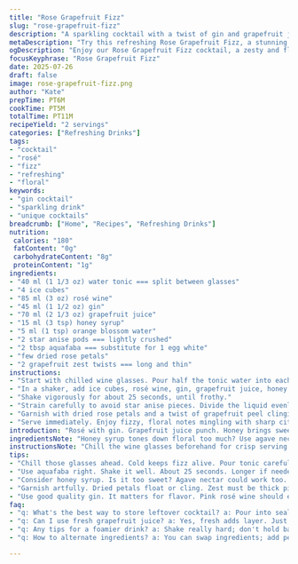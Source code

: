 ```yaml
---
title: "Rose Grapefruit Fizz"
slug: "rose-grapefruit-fizz"
description: "A sparkling cocktail with a twist of gin and grapefruit juice. Rose syrup swapped for honey, cardamom replaced with star anise. Slightly less rosé to balance flavors. Uses aquafaba instead of egg white for foam. Citrus zest and dried petals garnish, tonic water divided between glasses. Shaken vigorously, served chilled in wine glasses. Aromatic, floral, fizzy, and bright. Preparation and shaking take around 6 to 11 minutes. Two servings."
metaDescription: "Try this refreshing Rose Grapefruit Fizz, a stunning cocktail blending gin and grapefruit. Floral notes from honey and rose petals, fizzy and bright."
ogDescription: "Enjoy our Rose Grapefruit Fizz cocktail, a zesty and floral mix of gin, grapefruit, and tonic. Perfect for a refreshing treat any time."
focusKeyphrase: "Rose Grapefruit Fizz"
date: 2025-07-26
draft: false
image: rose-grapefruit-fizz.png
author: "Kate"
prepTime: PT6M
cookTime: PT5M
totalTime: PT11M
recipeYield: "2 servings"
categories: ["Refreshing Drinks"]
tags:
- "cocktail"
- "rosé"
- "fizz"
- "refreshing"
- "floral"
keywords:
- "gin cocktail"
- "sparkling drink"
- "unique cocktails"
breadcrumb: ["Home", "Recipes", "Refreshing Drinks"]
nutrition: 
 calories: "180"
 fatContent: "0g"
 carbohydrateContent: "8g"
 proteinContent: "1g"
ingredients:
- "40 ml (1 1/3 oz) water tonic === split between glasses"
- "4 ice cubes"
- "85 ml (3 oz) rosé wine"
- "45 ml (1 1/2 oz) gin"
- "70 ml (2 1/3 oz) grapefruit juice"
- "15 ml (3 tsp) honey syrup"
- "5 ml (1 tsp) orange blossom water"
- "2 star anise pods === lightly crushed"
- "2 tbsp aquafaba === substitute for 1 egg white"
- "few dried rose petals"
- "2 grapefruit zest twists === long and thin"
instructions:
- "Start with chilled wine glasses. Pour half the tonic water into each glass."
- "In a shaker, add ice cubes, rosé wine, gin, grapefruit juice, honey syrup, orange blossom water, star anise pods, and aquafaba."
- "Shake vigorously for about 25 seconds, until frothy."
- "Strain carefully to avoid star anise pieces. Divide the liquid evenly into the glasses over the tonic water."
- "Garnish with dried rose petals and a twist of grapefruit peel clinging to the rim."
- "Serve immediately. Enjoy fizzy, floral notes mingling with sharp citrus and warming spice."
introduction: "Rosé with gin. Grapefruit juice punch. Honey brings sweetness instead of rose syrup, a different floral vibe. Star anise swaps the cardamom warmth for licorice spice. Aquafaba—vegan foam instead of egg white. Twice as much grapefruit juice for a sharper citrus bite. Tonic split, scattered petals on top, a few snaps of zest for aroma. Shake, strain, pour. Chill glasses to keep fizz alive. Rounded but complex. Bright warm cold mix. Rose petals drift. Short and punchy. The unexpected twist. Just two glasses, two servings."
ingredientsNote: "Honey syrup tones down floral too much? Use agave nectar. Aquafaba foams but less firm than egg white; shake longer for proper froth. Pink rosé is still key but lower amount lets gin and grapefruit shine. Star anise pods add subtle aroma; crush lightly to avoid overpowering. Orange blossom water replaces rose water for a softer flower note. Ice slightly crushed or cubed—choose your texture. Keep tonic cold and pour last to maintain sparkle. Dried rose petals must be edible, no perfume. Zest should preferably be thick pieces for grip and scent."
instructionsNote: "Chill the wine glasses beforehand for crisp serving. Pour tonic gently to avoid losing carbonation. When shaking, the aquafaba needs vigorous action to foam well—about 25 seconds minimum. Strain through a fine sieve to catch star anise bits and ice shards. Layer tonic first, then gently pour cocktail to preserve bubbles. Garnish artfully: petals floating or clinging, zest twisted and hooked on rim. Serve quick, cold, fizzy. Watch for foam settling—drink within minutes for best mouthfeel. No muddling, no stirring; all shaking and straining. Slight variations in times and shaking force adjust texture and taste."
tips:
- "Chill those glasses ahead. Cold keeps fizz alive. Pour tonic carefully. Avoid losing carbonation. Layer drinks carefully. Tonic goes first."
- "Use aquafaba right. Shake it well. About 25 seconds. Longer if needed for fluff. Strain through fine mesh. Catch ice shards."
- "Consider honey syrup. Is it too sweet? Agave nectar could work too. Star anise pods are delicate; don't crush hard. Balance flavors."
- "Garnish artfully. Dried petals float or cling. Zest must be thick pieces; these add aroma. Don't muddle or stir; all about shaking."
- "Use good quality gin. It matters for flavor. Pink rosé wine should enhance, not overpower. Adjust proportions to taste. Keep it balanced."
faq:
- "q: What's the best way to store leftover cocktail? a: Pour into sealed container. Keep in fridge; can stay few days. But sparkles fade fast. Drink fresh."
- "q: Can I use fresh grapefruit juice? a: Yes, fresh adds layer. Just make sure it's not too tart. Balance with honey. Keep sweetness right. Tonic works too."
- "q: Any tips for a foamier drink? a: Shake really hard; don't hold back. Longer shaking gives better foam. Use cold aquafaba for the best texture."
- "q: How to alternate ingredients? a: You can swap ingredients; add personal twist. Use different spirits, add herbs. Play around; find what you like."

---
```

